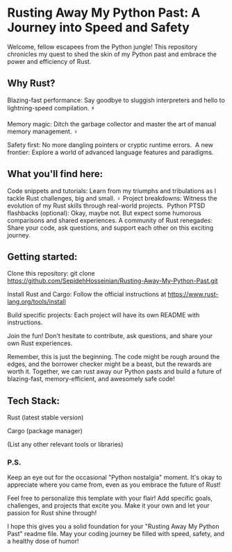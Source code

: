 # Rusting Away My Python Past: A Journey into Speed and Safety
Welcome, fellow escapees from the Python jungle!  This repository chronicles my quest to shed the skin of my Python past and embrace the power and efficiency of Rust.

## Why Rust?

Blazing-fast performance: Say goodbye to sluggish interpreters and hello to lightning-speed compilation. ⚡️

Memory magic: Ditch the garbage collector and master the art of manual memory management. ‍♀️

Safety first: No more dangling pointers or cryptic runtime errors. ️
A new frontier: Explore a world of advanced language features and paradigms. ️

## What you'll find here:

Code snippets and tutorials: Learn from my triumphs and tribulations as I tackle Rust challenges, big and small. ‍♀️
Project breakdowns: Witness the evolution of my Rust skills through real-world projects. ️
Python PTSD flashbacks (optional): Okay, maybe not. But expect some humorous comparisons and shared experiences.
A community of Rust renegades: Share your code, ask questions, and support each other on this exciting journey.

## Getting started: ️

Clone this repository: git clone https://github.com/SepidehHosseinian/Rusting-Away-My-Python-Past.git

Install Rust and Cargo: Follow the official instructions at https://www.rust-lang.org/tools/install

Build specific projects: Each project will have its own README with instructions.

Join the fun! Don't hesitate to contribute, ask questions, and share your own Rust experiences.

Remember, this is just the beginning. The code might be rough around the edges, and the borrower checker might be a beast, but the rewards are worth it. Together, we can rust away our Python pasts and build a future of blazing-fast, memory-efficient, and awesomely safe code!

## Tech Stack:

Rust (latest stable version)

Cargo (package manager)

(List any other relevant tools or libraries)

### P.S. 
Keep an eye out for the occasional "Python nostalgia" moment. It's okay to appreciate where you came from, even as you embrace the future of Rust!

Feel free to personalize this template with your flair! Add specific goals, challenges, and projects that excite you. Make it your own and let your passion for Rust shine through!

I hope this gives you a solid foundation for your "Rusting Away My Python Past" readme file. May your coding journey be filled with speed, safety, and a healthy dose of humor!
